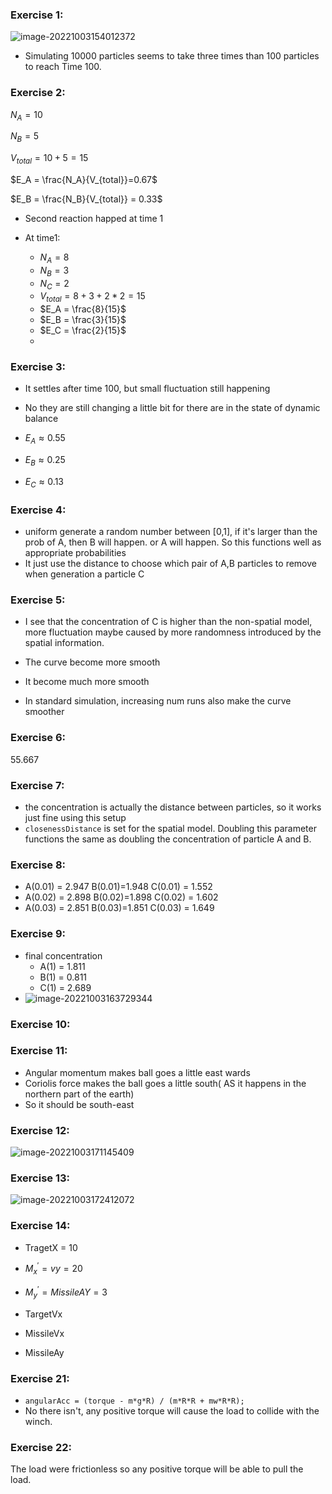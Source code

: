### Exercise 1:

![image-20221003154012372](Exercise.assets/image-20221003154012372.png)

- Simulating 10000 particles seems to take three times than 100 particles to reach Time 100.

### Exercise 2:

$N_A = 10$

$N_B = 5$

$V_{total} = 10 + 5 = 15$

$E_A = \frac{N_A}{V_{total}}=0.67$

$E_B = \frac{N_B}{V_{total}} = 0.33$

- Second reaction happed at time 1

- At time1:
  - $N_A = 8$
  - $N_B=3$
  - $N_C = 2$
  - $V_{total} = 8+3+2*2 = 15$
  - $E_A = \frac{8}{15}$
  - $E_B = \frac{3}{15}$
  - $E_C = \frac{2}{15}$
  - 

### Exercise 3:

- It settles after time 100, but small fluctuation still happening

- No they are still changing a little bit for there are in the state of dynamic balance

- $E_A \approx 0.55$

- $E_B \approx 0.25$

- $E_C \approx 0.13$

  

### Exercise 4:

- uniform generate a random number between [0,1], if it's larger than the prob of A, then B will happen. or A will happen. So this functions well as appropriate probabilities
- It just use the distance to choose which pair of A,B particles to remove when generation a particle C

### Exercise 5:

- I see that the concentration of C is higher than the non-spatial model, more fluctuation maybe caused by more randomness introduced by the spatial information.

- The curve become more smooth
- It become much more smooth
- In standard simulation, increasing num runs also make the curve smoother

### Exercise 6:

55.667

### Exercise 7:

- the concentration is actually the distance between particles, so it works just fine using this setup
- `closenessDistance` is set for the spatial model. Doubling this parameter functions the same as doubling the concentration of particle A and B.

### Exercise 8:

- A(0.01) = 2.947 B(0.01)=1.948 C(0.01) = 1.552
- A(0.02) = 2.898 B(0.02)=1.898 C(0.02) = 1.602
- A(0.03) = 2.851 B(0.03)=1.851 C(0.03) = 1.649

### Exercise 9:

- final concentration
  - A(1) = 1.811
  - B(1) = 0.811
  - C(1) = 2.689
- ![image-20221003163729344](Exercise.assets/image-20221003163729344.png)



### Exercise 10:

### Exercise 11:

- Angular momentum makes ball goes a little east wards
- Coriolis force makes the ball goes a little south( AS it happens in the northern part of the earth)
- So it should be south-east

### Exercise 12:

![image-20221003171145409](Exercise.assets/image-20221003171145409.png)

### Exercise 13:

![image-20221003172412072](Exercise.assets/image-20221003172412072.png)

### Exercise 14:

- TragetX = 10
- $M_x^{'} = vy = 20$
- $M_y^{'} = MissileAY = 3$

- TargetVx
- MissileVx
- MissileAy

### Exercise 21:

- `angularAcc = (torque - m*g*R) / (m*R*R + mw*R*R);`
- No there isn't, any positive torque will cause the load to collide with the winch.

### Exercise 22:

The load were frictionless so any positive torque will be able to pull the load.